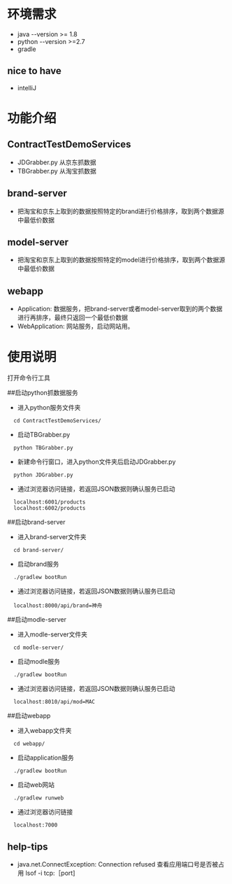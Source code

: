 # 环境需求

- java --version >= 1.8
- python --version >=2.7
- gradle

## nice to have
- intelliJ


# 功能介绍

## ContractTestDemoServices
  - JDGrabber.py 从京东抓数据
  - TBGrabber.py 从淘宝抓数据
  
## brand-server
  - 把淘宝和京东上取到的数据按照特定的brand进行价格排序，取到两个数据源中最低价数据
  
## model-server
  - 把淘宝和京东上取到的数据按照特定的model进行价格排序，取到两个数据源中最低价数据

## webapp
  - Application: 数据服务，把brand-server或者model-server取到的两个数据进行再排序，最终只返回一个最低价数据
  - WebApplication: 网站服务，启动网站用。

# 使用说明

打开命令行工具

##启动python抓数据服务
  - 进入python服务文件夹
```
  cd ContractTestDemoServices/
```
  - 启动TBGrabber.py
```
  python TBGrabber.py
```
  - 新建命令行窗口，进入python文件夹后启动JDGrabber.py
```
  python JDGrabber.py
```
  - 通过浏览器访问链接，若返回JSON数据则确认服务已启动
```
  localhost:6001/products
  localhost:6002/products
```

##启动brand-server
  - 进入brand-server文件夹
```
  cd brand-server/
```
  - 启动brand服务
```
  ./gradlew bootRun
```
  - 通过浏览器访问链接，若返回JSON数据则确认服务已启动
```
  localhost:8000/api/brand=神舟
```

##启动modle-server
  - 进入modle-server文件夹
```
  cd modle-server/
```
  - 启动modle服务
```
  ./gradlew bootRun
```
  - 通过浏览器访问链接，若返回JSON数据则确认服务已启动
```
  localhost:8010/api/mod=MAC
```

##启动webapp
  - 进入webapp文件夹
```
  cd webapp/
```
  - 启动application服务
```
  ./gradlew bootRun
```
  - 启动web网站
```
  ./gradlew runweb
```
  - 通过浏览器访问链接
```
  localhost:7000
```

## help-tips
  - java.net.ConnectException: Connection refused
      查看应用端口号是否被占用
      lsof -i tcp:［port]
